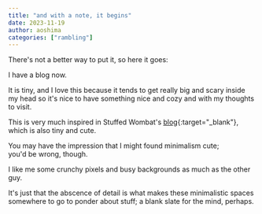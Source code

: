 ```yaml
---
title: "and with a note, it begins"
date: 2023-11-19
author: aoshima
categories: ["rambling"]
---
```


There's not a better way to put it, so here it goes:

I have a blog now.

It is tiny, and I love this because it tends to get really big and scary inside my head so it's nice to have something nice and cozy and with my thoughts to visit.

This is very much inspired in Stuffed Wombat's [blog](http://stuffedwomb.at){:target="_blank"}, which is also tiny and cute.

You may have the impression that I might found minimalism cute;  
you'd be wrong, though.

I like me some crunchy pixels and busy backgrounds as much as the other guy.

It's just that the abscence of detail is what makes these minimalistic spaces somewhere to go to ponder about stuff; a blank slate for the mind, perhaps.